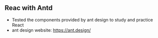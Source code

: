 ## Reac with Antd
- Tested the components provided by ant design to study and practice React
- ant design website: https://ant.design/